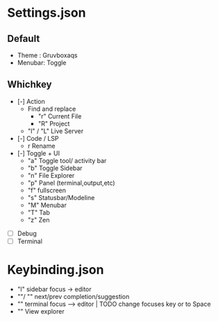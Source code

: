 # Settings.json
## Default
- Theme : Gruvboxaqs
- Menubar: Toggle
## Whichkey
- [-] Action
  - Find and replace
    - "r" Current File
    - "R" Project
  - "l" / "L" Live Server
- [-] Code / LSP
  - r Rename
- [-] Toggle + UI
  - "a" Toggle tool/ activity bar
  - "b" Toggle Sidebar
  - "n" File Explorer
  - "p" Panel (terminal,output,etc)
  - "f" fullscreen
  - "s" Statusbar/Modeline
  - "M" Menubar
  - "T" Tab
  - "z" Zen
- [ ] Debug
- [ ] Terminal

# Keybinding.json

- "<Space>l"  sidebar focus -> editor
- "<TAB>"/ "<S-TAB>" next/prev completion/suggestion
- "<A-k>" terminal focus --> editor | TODO change focuses key <A> or <C>  to Space
- "<C-e>" View explorer
